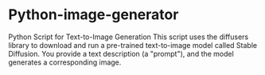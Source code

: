 # Python-image-generator
Python Script for Text-to-Image Generation This script uses the diffusers library to download and run a pre-trained text-to-image model called Stable Diffusion. You provide a text description (a "prompt"), and the model generates a corresponding image.
